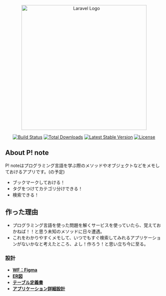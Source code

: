<p align="center"><a href="https://laravel.com" target="_blank"><img src="https://raw.githubusercontent.com/laravel/art/master/logo-lockup/5%20SVG/2%20CMYK/1%20Full%20Color/laravel-logolockup-cmyk-red.svg" width="400" alt="Laravel Logo"></a></p>

<p align="center">
<a href="https://github.com/laravel/framework/actions"><img src="https://github.com/laravel/framework/workflows/tests/badge.svg" alt="Build Status"></a>
<a href="https://packagist.org/packages/laravel/framework"><img src="https://img.shields.io/packagist/dt/laravel/framework" alt="Total Downloads"></a>
<a href="https://packagist.org/packages/laravel/framework"><img src="https://img.shields.io/packagist/v/laravel/framework" alt="Latest Stable Version"></a>
<a href="https://packagist.org/packages/laravel/framework"><img src="https://img.shields.io/packagist/l/laravel/framework" alt="License"></a>
</p>

## About P! note

P! noteはプログラミング言語を学ぶ際のメソッドやオブジェクトなどをメモしておけるアプリです。(の予定)
- ブックマークしておける！
- タグをつけてカテゴリ分けできる！
- 検索できる！


## 作った理由
- プログラミング言語を使った問題を解くサービスを使っていたら、覚えておかねば！！と思う未知のメソッドに日々遭遇。
- これをわかりやすくメモして、いつでもすぐ検索してみれるアプリケーションがないかなと考えたところ、よし！作ろう！と思い立ち今に至る。


### 設計

- **[WF：Figma](https://www.figma.com/file/2BpHwVSeN7eYlaBSGGaCvj/P!-note?node-id=0%3A1&t=OJG8g9s0zDt30EJl-1)**
- **[ER図](https://drive.google.com/file/d/1RU-11N33-EddnVT3r1U-Uh4LY6Gg5A3K/view?usp=sharing)**
- **[テーブル定義書](https://docs.google.com/spreadsheets/d/1GKgQ3rCJnP2PGoN3w9seYESWe7TxW5-tFK8x7pf0ZgU/edit?usp=sharing)**
- **[アプリケーション詳細設計](https://docs.google.com/spreadsheets/d/1VIh_aaoTknZWy6K5NJ9si2f4-mH87FEEf16dmFvwDzI/edit?usp=sharing)**



